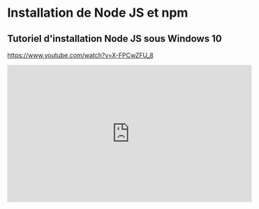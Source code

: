 # Installation de Node JS et npm

## Tutoriel d'installation Node JS sous Windows 10

https://www.youtube.com/watch?v=X-FPCwZFU_8

<iframe width="560" height="315" src="https://www.youtube.com/embed/X-FPCwZFU_8" title="YouTube video player" frameborder="0" allow="accelerometer; autoplay; clipboard-write; encrypted-media; gyroscope; picture-in-picture" allowfullscreen></iframe>